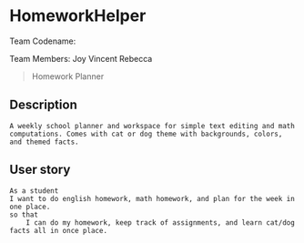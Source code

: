 # HomeworkHelper

Team Codename:

Team Members:
Joy
Vincent
Rebecca


 >Homework Planner
        
        
## Description
    A weekly school planner and workspace for simple text editing and math computations. Comes with cat or dog theme with backgrounds, colors, and themed facts. 


## User story 
    As a student
    I want to do english homework, math homework, and plan for the week in one place. 
    so that
        I can do my homework, keep track of assignments, and learn cat/dog facts all in once place. 